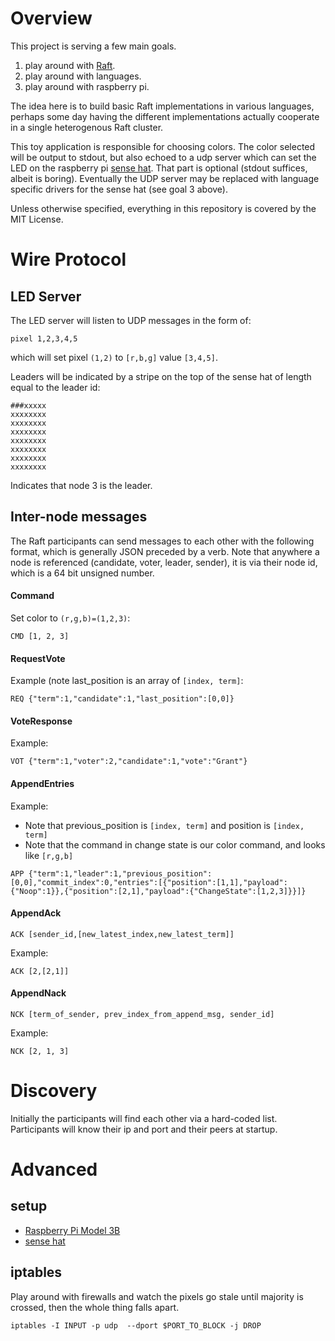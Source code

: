 # Overview
This project is serving a few main goals.  
1. play around with [Raft](https://raft.github.io/).
2. play around with languages.  
3. play around with raspberry pi.

The idea here is to build basic Raft implementations in various languages, perhaps some day having the different implementations actually cooperate in a single heterogenous Raft cluster.

This toy application is responsible for choosing colors.  The color selected will be output to stdout, but also echoed to a udp server which can set the LED on the raspberry pi [sense hat](https://www.raspberrypi.org/products/sense-hat/).  That part is optional (stdout suffices, albeit is boring).  Eventually the UDP server may be replaced with language specific drivers for the sense hat (see goal 3 above).

Unless otherwise specified, everything in this repository is covered by the MIT License.

# Wire Protocol
## LED Server
The LED server will listen to UDP messages in the form of:

```
pixel 1,2,3,4,5
```

which will set pixel `(1,2)` to `[r,b,g]` value `[3,4,5]`.

Leaders will be indicated by a stripe on the top of the sense hat of length equal to the leader id:
```
###xxxxx
xxxxxxxx
xxxxxxxx
xxxxxxxx
xxxxxxxx
xxxxxxxx
xxxxxxxx
xxxxxxxx
```

Indicates that node 3 is the leader.

## Inter-node messages
The Raft participants can send messages to each other with the following format, which is generally JSON preceded by a verb.  Note that anywhere a node is referenced (candidate, voter, leader, sender), it is via their node id, which is a 64 bit unsigned number.

#### Command
Set color to `(r,g,b)=(1,2,3)`:
```
CMD [1, 2, 3]
```

#### RequestVote
Example (note last_position is an array of `[index, term]`:
```
REQ {"term":1,"candidate":1,"last_position":[0,0]}
```

#### VoteResponse
Example:
```
VOT {"term":1,"voter":2,"candidate":1,"vote":"Grant"}
```

#### AppendEntries
Example:
* Note that previous_position is `[index, term]` and position is `[index, term]`
* Note that the command in change state is our color command, and looks like `[r,g,b]`
```
APP {"term":1,"leader":1,"previous_position":[0,0],"commit_index":0,"entries":[{"position":[1,1],"payload":{"Noop":1}},{"position":[2,1],"payload":{"ChangeState":[1,2,3]}}]}
```

#### AppendAck
```
ACK [sender_id,[new_latest_index,new_latest_term]]
```
Example:
```
ACK [2,[2,1]]
```

#### AppendNack
```
NCK [term_of_sender, prev_index_from_append_msg, sender_id]
```
Example:
```
NCK [2, 1, 3]
```

# Discovery
Initially the participants will find each other via a hard-coded list.  Participants will know their ip and port and their peers at startup.

# Advanced

## setup

* [Raspberry Pi Model 3B](https://www.raspberrypi.org/products/raspberry-pi-3-model-b/)
* [sense hat](https://www.raspberrypi.org/products/sense-hat/)

## iptables
Play around with firewalls and watch the pixels go stale until majority is crossed, then the whole thing falls apart.

```
iptables -I INPUT -p udp  --dport $PORT_TO_BLOCK -j DROP
```
